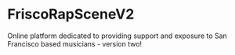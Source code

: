 # FriscoRapSceneV2
Online platform dedicated to providing support and exposure to San Francisco based musicians - version two! 
